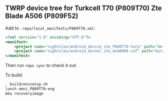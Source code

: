 ## TWRP device tree for Turkcell T70 (P809T70) Zte Blade A506 (P809F52)

Add to `.repo/local_manifests/P809T70.xml`:

```xml
<?xml version="1.0" encoding="UTF-8"?>
<manifest>
	<project name="nightslex/android_device_zte_P809T70-twrp" path="device/zte/P809T70"  remote="github" revision="android-8.1" />
	<project name="nightslex/android_kernel_zte_msm8909-caf" path="kernel/zte/msm8090-caf"  remote="github" revision="cm-14.1" />	
</manifest>
```

Then run `repo sync` to check it out.

To build:

```sh
. build/envsetup.sh
lunch omni_P809T70-eng
mka recoveryimage
```
